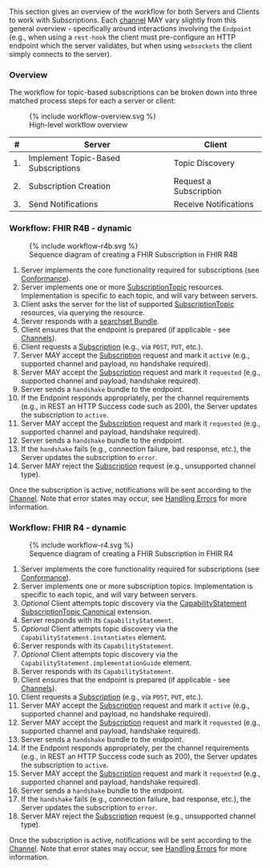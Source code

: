 
This section gives an overview of the workflow for both Servers and Clients to work with Subscriptions.  Each [channel](channels.html) MAY vary slightly from this general overview - specifically around interactions involving the `Endpoint` (e.g., when using a `rest-hook` the client must pre-configure an HTTP endpoint which the server validates, but when using `websockets` the client simply connects to the server).

### Overview

The workflow for topic-based subscriptions can be broken down into three matched process steps for each a server or client:

<figure>
  {% include workflow-overview.svg %}
  <figcaption>High-level workflow overview</figcaption>
</figure>

|#|Server|Client|
|--|--|--|
|1.|Implement Topic-Based Subscriptions|Topic Discovery|
|2.|Subscription Creation|Request a Subscription|
|3.|Send Notifications|Receive Notifications|

### Workflow: FHIR R4B - dynamic

<figure>
  {% include workflow-r4b.svg %}
  <figcaption>Sequence diagram of creating a FHIR Subscription in FHIR R4B</figcaption>
</figure>

1. Server implements the core functionality required for subscriptions (see [Conformance](conformance.html)).
1. Server implements one or more [SubscriptionTopic](http://hl7.org/fhir/R4B/subscriptiontopic.html) resources.  Implementation is specific to each topic, and will vary between servers.
1. Client asks the server for the list of supported [SubscriptionTopic](http://hl7.org/fhir/R4B/subscriptiontopic.html) resources, via querying the resource.
1. Server responds with a [searchset Bundle](http://hl7.org/fhir/R4B/bundle.html#searchset).
1. Client ensures that the endpoint is prepared (if applicable - see [Channels](channels.html)).
1. Client requests a [Subscription](http://hl7.org/fhir/R4B/subscription.html) (e.g., via `POST`, `PUT`, etc.).
1. Server MAY accept the [Subscription](http://hl7.org/fhir/R4B/subscription.html) request and mark it `active` (e.g., supported channel and payload, no handshake required).
1. Server MAY accept the [Subscription](http://hl7.org/fhir/R4B/subscription.html) request and mark it `requested` (e.g., supported channel and payload, handshake required).
1. Server sends a `handshake` bundle to the endpoint.
1. If the Endpoint responds appropriately, per the channel requirements (e.g., in REST an HTTP Success code such as 200), the Server updates the subscription to `active`.
1. Server MAY accept the [Subscription](http://hl7.org/fhir/R4B/subscription.html) request and mark it `requested` (e.g., supported channel and payload, handshake required).
1. Server sends a `handshake` bundle to the endpoint.
1. If the `handshake` fails (e.g., connection failure, bad response, etc.), the Server updates the subscription to `error`.
1. Server MAY reject the [Subscription](http://hl7.org/fhir/R4B/subscription.html) request (e.g., unsupported channel type).

Once the subscription is active, notifications will be sent according to the [Channel](channels.html).  Note that error states may occur, see [Handling Errors](errors.html) for more information.

### Workflow: FHIR R4 - dynamic

<figure>
  {% include workflow-r4.svg %}
  <figcaption>Sequence diagram of creating a FHIR Subscription in FHIR R4</figcaption>
</figure>

1. Server implements the core functionality required for subscriptions (see [Conformance](conformance.html)).
1. Server implements one or more subscription topics.  Implementation is specific to each topic, and will vary between servers.
1. *Optional* Client attempts topic discovery via the [CapabilityStatement SubscriptionTopic Canonical](StructureDefinition-capabilitystatement-subscriptiontopic-canonical.html) extension.
1. Server responds with its `CapabilityStatement`.
1. *Optional* Client attempts topic discovery via the `CapabilityStatement.instantiates` element.
1. Server responds with its `CapabilityStatement`.
1. *Optional* Client attempts topic discovery via the `CapabilityStatement.implementationGuide` element.
1. Server responds with its `CapabilityStatement`.
1. Client ensures that the endpoint is prepared (if applicable - see [Channels](channels.html)).
1. Client requests a [Subscription](http://hl7.org/fhir/R4/subscription.html) (e.g., via `POST`, `PUT`, etc.).
1. Server MAY accept the [Subscription](http://hl7.org/fhir/R4/subscription.html) request and mark it `active` (e.g., supported channel and payload, no handshake required).
1. Server MAY accept the [Subscription](http://hl7.org/fhir/R4/subscription.html) request and mark it `requested` (e.g., supported channel and payload, handshake required).
1. Server sends a `handshake` bundle to the endpoint.
1. If the Endpoint responds appropriately, per the channel requirements (e.g., in REST an HTTP Success code such as 200), the Server updates the subscription to `active`.
1. Server MAY accept the [Subscription](http://hl7.org/fhir/R4/subscription.html) request and mark it `requested` (e.g., supported channel and payload, handshake required).
1. Server sends a `handshake` bundle to the endpoint.
1. If the `handshake` fails (e.g., connection failure, bad response, etc.), the Server updates the subscription to `error`.
1. Server MAY reject the [Subscription](http://hl7.org/fhir/R4/subscription.html) request (e.g., unsupported channel type).

Once the subscription is active, notifications will be sent according to the [Channel](channels.html).  Note that error states may occur, see [Handling Errors](errors.html) for more information.
